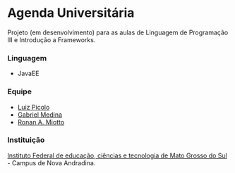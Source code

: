 # Agenda Universitária

Projeto (em desenvolvimento) para as aulas de Linguagem de Programação III e Introdução a Frameworks.

### Linguagem

- JavaEE

### Equipe

- [Luiz Picolo](http://github.com/luizpicolo)
- [Gabriel Medina](http://github.com/gabrielmedina)
- [Ronan A. Miotto](http://github.com/ronanmiotto)

### Instituição

[Instituto Federal de educação, ciências e tecnologia de Mato Grosso do Sul](http://www.ifms.edu.br) - Campus de Nova Andradina.
